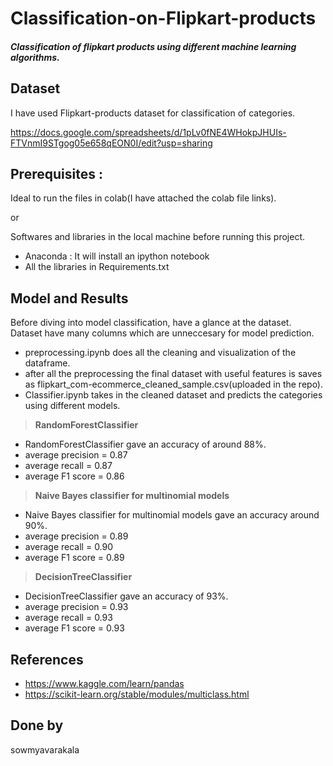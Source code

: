 # Classification-on-Flipkart-products

##### Classification of flipkart products using different machine learning algorithms.

## Dataset
I have used Flipkart-products dataset for classification of categories.

https://docs.google.com/spreadsheets/d/1pLv0fNE4WHokpJHUIs-FTVnmI9STgog05e658qEON0I/edit?usp=sharing

## Prerequisites :
Ideal to run the files in colab(I have attached the colab file links).

or

Softwares and libraries in the local machine before running this project.
* Anaconda : It will install an ipython notebook
* All the libraries in Requirements.txt

## Model and Results
Before diving into model classification, have a glance at the dataset.
Dataset have many columns which are unneccesary for model prediction.
* preprocessing.ipynb does all the cleaning and visualization of the dataframe.
* after all the preprocessing the final dataset with useful features is saves as flipkart_com-ecommerce_cleaned_sample.csv(uploaded in the repo).
* Classifier.ipynb takes in the cleaned dataset and predicts the categories using different models.

>**RandomForestClassifier**
* RandomForestClassifier gave an accuracy of around 88%.
*   average precision = 0.87
*  average recall = 0.87
*   average F1 score = 0.86
>**Naive Bayes classifier for multinomial models**
* Naive Bayes classifier for multinomial models gave an accuracy around 90%.
*   average precision = 0.89
*  average recall = 0.90
*   average F1 score = 0.89
>**DecisionTreeClassifier**
* DecisionTreeClassifier gave an accuracy of 93%.
*   average precision = 0.93
*  average recall = 0.93
*   average F1 score = 0.93

## References
* https://www.kaggle.com/learn/pandas
* https://scikit-learn.org/stable/modules/multiclass.html

## Done by 
sowmyavarakala




